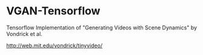 # VGAN-Tensorflow
Tensorflow Implementation of "Generating Videos with Scene Dynamics" by Vondrick et al.

http://web.mit.edu/vondrick/tinyvideo/
